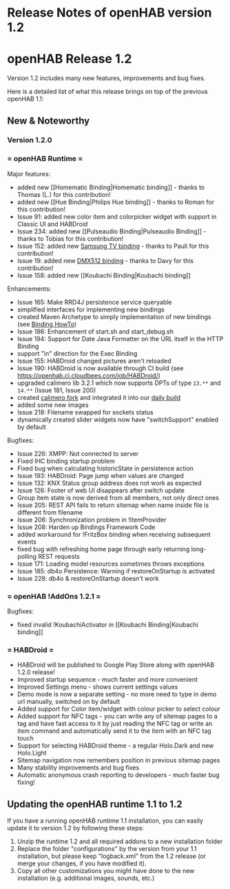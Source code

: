 # Release Notes of openHAB version 1.2

# openHAB Release 1.2

Version 1.2 includes many new features, improvements and bug fixes.

Here is a detailed list of what this release brings on top of the previous openHAB 1.1:

## New & Noteworthy

### Version 1.2.0

### = openHAB Runtime =

Major features:
- added new [[Homematic Binding|Homematic binding]] - thanks to Thomas (L.) for this contribution!
- added new [[Hue Binding|Philips Hue binding]] - thanks to Roman for this contribution!
- Issue 91: added new color item and colorpicker widget with support in Classic UI and HABDroid
- Issue 234: added new [[Pulseaudio Binding|Pulseaudio Binding]] - thanks to Tobias for this contribution!
- Issue 152: added new [Samsung TV binding](SamsungTVBinding) - thanks to Pauli for this contribution!
- Issue 19: added new [DMX512 binding](DMXBinding) - thanks to Davy for this contribution!
- Issue 158: added new [[Koubachi Binding|Koubachi binding]]

Enhancements:
- Issue 165: Make RRD4J persistence service queryable
- simplified interfaces for implementing new bindings
- created Maven Archetype to simply implementation of new bindings (see [Binding HowTo](HowToImplementABinding))
- Issue 186: Enhancement of start.sh and start_debug.sh
- Issue 194: Support for Date Java Formatter on the URL itself in the HTTP Binding
- support "in" direction for the Exec Binding
- Issue 155: HABDroid changed pictures aren't reloaded
- Issue 190: HABDroid is now available through CI build (see https://openhab.ci.cloudbees.com/job/HABDroid/)
- upgraded calimero lib 3.2.1 which now supports DPTs of type `13.**` and `14.**` (Issue 181, Issue 200)
- created [calimero fork](https://github.com/openhab/calimero) and integrated it into our [daily build](https://openhab.ci.cloudbees.com/job/calimero-core/)
- added some new images
- Issue 218: Filename swapped for sockets status
- dynamically created slider widgets now have "switchSupport" enabled by default

Bugfixes:
- Issue 226: XMPP: Not connected to server
- Fixed IHC binding startup problem
- Fixed bug when calculating historicState in persistence action
- Issue 193: HABDroid: Page jump when values are changed
- Issue 132: KNX Status group address does not work as expected
- Issue 126: Footer of web UI disappears after switch update
- Group item state is now derived from all members, not only direct ones
- Issue 205: REST API fails to return sitemap when name inside file is different from filename
- Issue 206: Synchronization problem in !ItemProvider
- Issue 208: Harden up Bindings Framework Code
- added workaround for !FritzBox binding when receiving subsequent events
- fixed bug with refreshing home page through early returning long-polling REST requests
- Issue 171: Loading model resources sometimes throws exceptions
- Issue 185: db4o Persistence: Warning if restoreOnStartup is activated
- Issue 228: db4o & restoreOnStartup doesn't work

### = openHAB !AddOns 1.2.1 =

Bugfixes:
- fixed invalid !KoubachiActivator in [[Koubachi Binding|Koubachi binding]]

### = HABDroid =

- HABDroid will be published to Google Play Store along with openHAB 1.2.0 release!
- Improved startup sequence - much faster and more convenient
- Improved Settings menu - shows current settings values
- Demo mode is now a separate setting - no more need to type in demo url manually, switched on by default
- Added support for Color item/widget with colour picker to select colour
- Added support for NFC tags - you can write any of sitemap pages to a tag and have fast access to it by just reading the NFC tag or write an item command and automatically send it to the item with an NFC tag touch
- Support for selecting HABDroid theme - a regular Holo.Dark and new Holo.Light
- Sitemap navigation now remembers position in previous sitemap pages
- Many stability improvements and bug fixes
- Automatic anonymous crash reporting to developers - much faster bug fixing!


## Updating the openHAB runtime 1.1 to 1.2

If you have a running openHAB runtime 1.1 installation, you can easily update it to version 1.2 by following these steps:
1. Unzip the runtime 1.2 and all required addons to a new installation folder
1. Replace the folder "configurations" by the version from your 1.1 installation, but please keep "logback.xml" from the 1.2 release (or merge your changes, if you have modified it).
1. Copy all other customizations you might have done to the new installation (e.g. additional images, sounds, etc.)